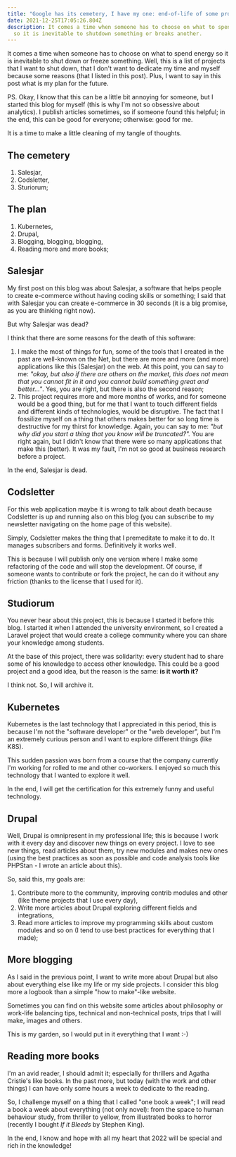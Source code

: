 ```yaml
---
title: "Google has its cemetery, I have my one: end-of-life of some projects..."
date: 2021-12-25T17:05:26.804Z
description: It comes a time when someone has to choose on what to spend energy,
  so it is inevitable to shutdown something or breaks another.
---
```

It comes a time when someone has to choose on what to spend energy so it is inevitable to shut down or freeze something. Well, this is a list of projects that I want to shut down, that I don't want to dedicate my time and myself because some reasons (that I listed in this post). Plus, I want to say in this post what is my plan for the future.

PS. Okay, I know that this can be a little bit annoying for someone, but I started this blog for myself (this is why I'm not so obsessive about analytics). I publish articles sometimes, so if someone found this helpful; in the end, this can be good for everyone; otherwise: good for me.

It is a time to make a little cleaning of my tangle of thoughts.



## The cemetery

1. Salesjar,
2. Codsletter,
3. Sturiorum;



## The plan

1. Kubernetes,
2. Drupal,
3. Blogging, blogging, blogging,
4. Reading more and more books;



## Salesjar

My first post on this blog was about Salesjar, a software that helps people to create e-commerce without having coding skills or something; I said that with Salesjar you can create e-commerce in 30 seconds (it is a big promise, as you are thinking right now).

But why Salesjar was dead?

I think that there are some reasons for the death of this software:

1. I make the most of things for fun, some of the tools that I created in the past are well-known on the Net, but there are more and more (and more) applications like this (Salesjar) on the web. At this point, you can say to me: *"okay, but also if there are others on the market, this does not mean that you cannot fit in it and you cannot build something great and better..."*. Yes, you are right, but there is also the second reason;
2. This project requires more and more months of works, and for someone would be a good thing, but for me that I want to touch different fields and different kinds of technologies, would be disruptive. The fact that I fossilize myself on a thing that others makes better for so long time is destructive for my thirst for knowledge. Again, you can say to me: *"but why did you start a thing that you know will be truncated?".* You are right again, but I didn't know that there were so many applications that make this (better). It was my fault, I'm not so good at business research before a project.

In the end, Salesjar is dead.



## Codsletter

For this web application maybe it is wrong to talk about death because Codsletter is up and running also on this blog (you can subscribe to my newsletter navigating on the home page of this website).

Simply, Codsletter makes the thing that I premeditate to make it to do. It manages subscribers and forms. Definitively it works well.

This is because I will publish only one version where I make some refactoring of the code and will stop the development. Of course, if someone wants to contribute or fork the project, he can do it without any friction (thanks to the license that I used for it).



## Studiorum

You never hear about this project, this is because I started it before this blog. I started it when I attended the university environment, so I created a Laravel project that would create a college community where you can share your knowledge among students.

At the base of this project, there was solidarity: every student had to share some of his knowledge to access other knowledge. This could be a good project and a good idea, but the reason is the same: **is it worth it?**

I think not. So, I will archive it.



## Kubernetes

Kubernetes is the last technology that I appreciated in this period, this is because I'm not the "software developer" or the "web developer", but I'm an extremely curious person and I want to explore different things (like K8S).

This sudden passion was born from a course that the company currently I'm working for rolled to me and other co-workers. I enjoyed so much this technology that I wanted to explore it well.

In the end, I will get the certification for this extremely funny and useful technology.



## Drupal

Well, Drupal is omnipresent in my professional life; this is because I work with it every day and discover new things on every project. I love to see new things, read articles about them, try new modules and makes new ones (using the best practices as soon as possible and code analysis tools like PHPStan - I wrote an article about this).

So, said this, my goals are:

1. Contribute more to the community, improving contrib modules and other (like theme projects that I use every day),
2. Write more articles about Drupal exploring different fields and integrations,
3. Read more articles to improve my programming skills about custom modules and so on (I tend to use best practices for everything that I made);



## More blogging

As I said in the previous point, I want to write more about Drupal but also about everything else like my life or my side projects. I consider this blog more a logbook than a simple "how to make"-like website.

Sometimes you can find on this website some articles about philosophy or work-life balancing tips, technical and non-technical posts, trips that I will make, images and others.

This is my garden, so I would put in it everything that I want :-)



## Reading more books

I'm an avid reader, I should admit it; especially for thrillers and Agatha Cristie's like books. In the past more, but today (with the work and other things) I can have only some hours a week to dedicate to the reading.

So, I challenge myself on a thing that I called "one book a week"; I will read a book a week about everything (not only novel): from the space to human behaviour study, from thriller to yellow, from illustrated books to horror (recently I bought *If it Bleeds* by Stephen King).

In the end, I know and hope with all my heart that 2022 will be special and rich in the knowledge!
